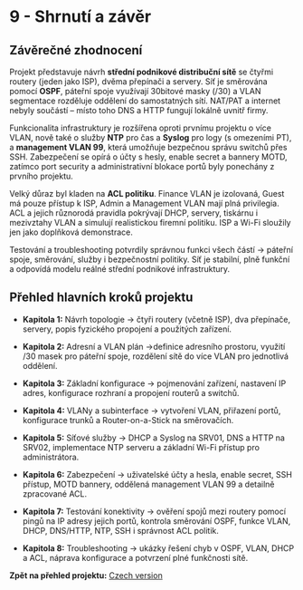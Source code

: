 
# **9 - Shrnutí a závěr**


## Závěrečné zhodnocení


Projekt představuje návrh **střední podnikové distribuční sítě** se čtyřmi routery (jeden jako ISP), dvěma přepínači a servery. Síť je směrována pomocí **OSPF**, páteřní spoje využívají 30bitové masky (/30) a VLAN segmentace rozděluje oddělení do samostatných sítí. NAT/PAT a internet nebyly součástí – místo toho DNS a HTTP fungují lokálně uvnitř firmy.

Funkcionalita infrastruktury je rozšířena oproti prvnímu projektu o více VLAN, nově také o služby **NTP** pro čas a **Syslog** pro logy (s omezeními PT), a **management VLAN 99**, která umožňuje bezpečnou správu switchů přes SSH. Zabezpečení se opírá o účty s hesly, enable secret a bannery MOTD, zatímco port security a administrativní blokace portů byly ponechány z prvního projektu.

Velký důraz byl kladen na **ACL politiku**. Finance VLAN je izolovaná, Guest má pouze přístup k ISP, Admin a Management VLAN mají plná privilegia. ACL a jejich různorodá pravidla pokrývají DHCP, servery, tiskárnu i mezivztahy VLAN a simulují realistickou firemní politiku. ISP a Wi-Fi sloužily jen jako doplňková demonstrace.

Testování a troubleshooting potvrdily správnou funkci všech částí -> páteřní spoje, směrování, služby i bezpečnostní politiky. Síť je stabilní, plně funkční a odpovídá modelu reálné střední podnikové infrastruktury.

## Přehled hlavních kroků projektu

- **Kapitola 1:** Návrh topologie -> čtyři routery (včetně ISP), dva přepínače, servery, popis fyzického propojení a použitých zařízení.
    
- **Kapitola 2:** Adresní a VLAN plán ->definice adresního prostoru, využití /30 masek pro páteřní spoje, rozdělení sítě do více VLAN pro jednotlivá oddělení.
    
- **Kapitola 3:** Základní konfigurace -> pojmenování zařízení, nastavení IP adres, konfigurace rozhraní a propojení routerů a switchů.
    
- **Kapitola 4:** VLANy a subinterface -> vytvoření VLAN, přiřazení portů, konfigurace trunků a Router-on-a-Stick na směrovačích.
    
- **Kapitola 5:** Síťové služby -> DHCP a Syslog na SRV01, DNS a HTTP na SRV02, implementace NTP serveru a základní Wi-Fi přístup pro administrátora.
    
- **Kapitola 6:** Zabezpečení -> uživatelské účty a hesla, enable secret, SSH přístup, MOTD bannery, oddělená management VLAN 99 a detailně zpracované ACL.
    
- **Kapitola 7:** Testování konektivity -> ověření spojů mezi routery pomocí pingů na IP adresy jejich portů, kontrola směrování OSPF, funkce VLAN, DHCP, DNS/HTTP, NTP, SSH i správnost ACL politik.
    
- **Kapitola 8:** Troubleshooting -> ukázky řešení chyb v OSPF, VLAN, DHCP a ACL, náprava konfigurace a potvrzení plné funkčnosti sítě.



**Zpět na přehled projektu:** [Czech version](cs/00-README.cs.md)
